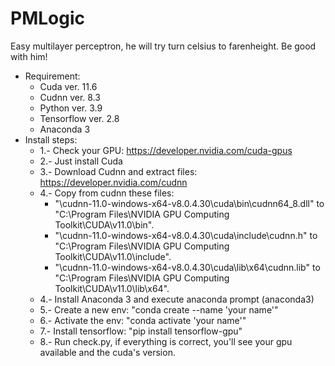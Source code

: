 # PMLogic
Easy multilayer perceptron, he will try turn celsius to farenheight. Be good with him!
- Requirement:
  - Cuda ver. 11.6
  - Cudnn ver. 8.3
  - Python ver. 3.9
  - Tensorflow ver. 2.8
  - Anaconda 3
- Install steps:
  - 1.- Check your GPU: https://developer.nvidia.com/cuda-gpus
  - 2.- Just install Cuda
  - 3.- Download Cudnn and extract files: https://developer.nvidia.com/cudnn
  - 4.- Copy from cudnn these files:
    - "\cudnn-11.0-windows-x64-v8.0.4.30\cuda\bin\cudnn64_8.dll" to "C:\Program Files\NVIDIA GPU Computing Toolkit\CUDA\v11.0\bin".
    - "\cudnn-11.0-windows-x64-v8.0.4.30\cuda\include\cudnn.h" to "C:\Program Files\NVIDIA GPU Computing Toolkit\CUDA\v11.0\include".
    - "\cudnn-11.0-windows-x64-v8.0.4.30\cuda\lib\x64\cudnn.lib" to "C:\Program Files\NVIDIA GPU Computing Toolkit\CUDA\v11.0\lib\x64".
  - 4.- Install Anaconda 3 and execute anaconda prompt (anaconda3)
  - 5.- Create a new env: "conda create --name 'your name'"
  - 6.- Activate the env: "conda activate 'your name'"
  - 7.- Install tensorflow: "pip install tensorflow-gpu"
  - 8.- Run check.py, if everything is correct, you'll see your gpu available and the cuda's version.
